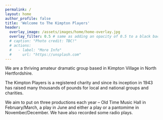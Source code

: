```yaml
---
permalink: /
layout: home
author_profile: false
title: 'Welcome to The Kimpton Players'
header:
  overlay_image: /assets/images/home/home-overlay.jpg
  overlay_filter: 0.5 # same as adding an opacity of 0.5 to a black background
  # caption: "Photo credit: TBC!"
  # actions:
  #   - label: "More Info"
  #     url: "https://unsplash.com"
---
```

We are a thriving amateur dramatic group based in Kimpton Village in North Hertfordshire.

The Kimpton Players is a registered charity and since its inception in 1943 has raised many thousands of pounds for local and national groups and charities.

We aim to put on three productions each year – Old Time Music Hall in February/March, a play in June and either a play or a pantomime in November/December. We have also recorded some radio plays.
